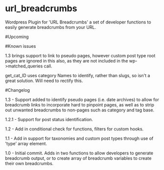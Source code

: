 # url_breadcrumbs
Wordpress Plugin for 'URL Breadcrumbs' a set of developer functions to easily generate breadcrumbs from your URL.

#Upcoming

#Known issues

1.3 brings support to link to pseudo pages, however custom post type root pages are ignored in this also, as they are not included in the wp->matched_queries call.

get_cat_ID uses category Names to identify, rather than slugs, so isn't a great solution. Will need to rectify this.

#Changelog

1.3 - Support added to identify pseudo pages (i.e. date archives) to allow for breadcrumb links to incorporate hard to pinpoint pages, as well as to strip out unwanted breadcrumbs to non-pages such as category and tag base.

1.2.1 -  Support for post status identification.

1.2 - Add in conditional check for functions, filters for custom hooks.

1.1 - Add in support for taxonomies and custom post types through use of 'type' array element.

1.0 - Initial commit. Adds in two functions to allow developers to generate breadcrumb output, or to create array of breadcrumb variables to create their own breadcrumbs.